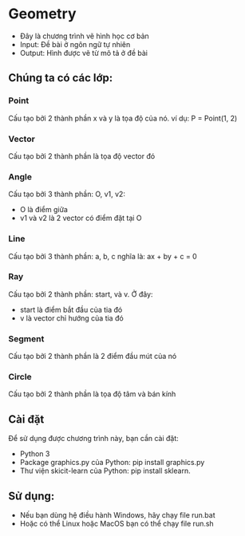 # Geometry

* Đây là chương trình vẽ hình học cơ bản
* Input: Đề bài ở ngôn ngữ tự nhiên
* Output: Hình được vẽ từ mô tả ở đề bài

## Chúng ta có các lớp:

### Point
Cấu tạo bởi 2 thành phần x và y là tọa độ của nó. ví dụ: P = Point(1, 2)

### Vector
Cấu tạo bởi 2 thành phần là tọa độ vector đó

### Angle
Cấu tạo bởi 3 thành phần: O, v1, v2:
* O là điểm giữa
* v1 và v2 là 2 vector có điểm đặt tại O

### Line
Cấu tạo bởi 3 thành phần: a, b, c nghĩa là: ax + by + c = 0

### Ray
Cấu tạo bởi 2 thành phần: start, và v. Ở đây:
* start là điểm bắt đầu của tia đó
* v là vector chỉ hướng của tia đó

### Segment
Cấu tạo bởi 2 thành phần là 2 điểm đầu mút của nó

### Circle
Cấu tạo bởi 2 thành phần là tọa độ tâm và bán kính

## Cài đặt
Để sử dụng được chương trình này, bạn cần cài đặt:
* Python 3
* Package graphics.py của Python: pip install graphics.py
* Thư viện skicit-learn của Python: pip install sklearn.

## Sử dụng:
* Nếu bạn dùng hệ điều hành Windows, hãy chạy file run.bat
* Hoặc có thể Linux hoặc MacOS bạn có thể chạy file run.sh
